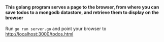 #### This golang program serves a page to the browser, from where you can save todos to a mongodb datastore, and retrieve them to display on the browser

Run `go run server.go` and point your browser to [http://localhost:3000/todos.html](http://localhost:3000/todos.html)